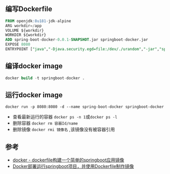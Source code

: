 ## 编写Dockerfile
```sql
FROM openjdk:8u181-jdk-alpine
ARG workdir=/app
VOLUME ${workdir}
WORKDIR ${workdir}
ADD spring-boot-docker-0.0.1-SNAPSHOT.jar springboot-docker.jar
EXPOSE 8080
ENTRYPOINT ["java","-Djava.security.egd=file:/dev/./urandom","-jar","springboot-docker.jar"]
```

## 编译docker image
```sql
docker build -t springboot-docker . 
```
## 运行docker image
```
docker run -p 8080:8080 -d --name spring-boot-docker springboot-docker
```

* 查看最新运行的容器 `docker ps -n 1`或`docker ps -l`
* 删除容器 `docker rm 容器Id/name`
* 删除镜像 `docker rmi 镜像名` ,该镜像没有被容器引用

## 参考
* [docker - dockerfile构建一个简单的springboot应用镜像](https://my.oschina.net/thinwonton/blog/2967118)
* [Docker部署运行springboot项目，并使用Dockerfile制作镜像](https://www.cnblogs.com/spll/p/10059542.html)
